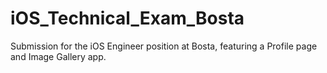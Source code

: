 # iOS_Technical_Exam_Bosta
Submission for the iOS Engineer position at Bosta, featuring a Profile page and Image Gallery app.
